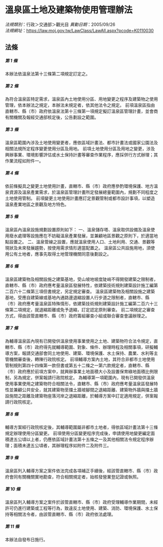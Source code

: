 # 溫泉區土地及建築物使用管理辦法

*法規類別*：行政＞交通部＞觀光目
*異動日期*：2005/09/26  
*法規網址*：https://law.moj.gov.tw/LawClass/LawAll.aspx?pcode=K0110030



## 法條
##### 第 1 條
本辦法依溫泉法第十三條第二項規定訂定之。

##### 第 2 條
為符合溫泉區特定需求，溫泉區內土地使用分區、用地變更之程序及建築物之使用管理，依本辦法之規定，本辦法未規定者，依其他法令之規定。
前項溫泉區指由直轄市、縣（市）政府依溫泉法第十三條第一項規定擬訂溫泉區管理計畫，並會商有關機關及報經交通部核定後，公告劃設之範圍。

##### 第 3 條
溫泉區範圍內涉及土地使用變更者，應依區域計畫法、都市計畫法或國家公園法及相關法規所定程序變更使用分區及用地。
前項土地使用分區及用地之變更，涉及興辦事業、環境影響評估或水土保持計畫等審查作業程序，應採併行方式辦理；其作業流程如附件一。

##### 第 4 條
依前條擬具之變更土地使用計畫，直轄市、縣（市）政府應參酌環境保護、地方溫泉資源及溫泉產業需求，於溫泉區管理計畫所定發展總量範圍內，規劃不同程度之土地使用管制。
前項變更土地使用計畫應訂定景觀管制或都市設計事項，以塑造溫泉產業地區之景觀及地方特色。

##### 第 5 條
溫泉區內溫泉設施規劃設置原則如下：
一、溫泉儲存塔、溫泉取供設備及溫泉使用廢水處理等設施應在不妨礙溫泉產業發展，並兼顧地區景觀之原則下，於適當地點設置之。
二、溫泉管線之設置，應就溫泉使用人口、土地利用、交通、景觀等現狀及未來發展趨勢，按使用需求情形適當配置之。
溫泉區公共設施用地，須使用公有土地者，應事先取得土地管理機關同意後劃設之。

##### 第 6 條
溫泉區建築物及相關設施之建築基地，受山坡地坡度陡峭不得開發建築之限制者，直轄市、縣（市）政府應考量溫泉區發展特性，依建築技術規則建築設計施工編第二百六十二條第三項但書規定，另定規定審查。
溫泉區建築物及相關設施之建築基地，受應自建築線或基地內通路邊退縮設置人行步道之限制者，直轄市、縣（市）政府應考量溫泉區特殊情形，依建築技術規則建築設計施工編第二百六十三條第二項規定，就退縮距離或免予退縮，訂定認定原則審查。
前二項規定之審查方式，得由該管直轄市、縣（市）政府籌組審查小組或聯合審查會議辦理之。

##### 第 7 條
為輔導溫泉區內現有已開發供溫泉使用事業使用之土地、建築物符合法令規定，直轄市、縣（市）政府得先就輔導範圍、對象、條件、辦理時程及相關事項，研擬輔導方案，報請交通部會同土地使用、建築、環境保護、水土保持、農業、水利等主管機關審查後，轉陳行政院核定。
前項輔導方案內土地，其符合非都市土地使用管制規則第四十四條第一款但書或第五十二條之一第六款規定者，直轄市、縣（市）政府應於前項方案中，就興辦事業土地面積大小及設置保育綠地面積比例限制，另為規定，併案報請行政院核定。
為輔導第一項範圍內，現有已開發供溫泉使用事業使用之建築物符合相關法令，直轄市、縣（市）政府應考量溫泉區發展特性並兼顧公共安全，就其建築物至擋土牆坡腳間之退縮距離、建築物外牆與擋土牆設施間之距離及建築物座落河岸之退縮距離，於輔導方案中訂定適用規定，併案報請行政院核定。

##### 第 8 條
輔導方案經行政院核定後，其輔導範圍屬非都市土地者，得依區域計畫法第十三條規定辦理使用分區變更。
前項使用分區變更程序完成後，申請使用地變更編定面積達五公頃以上者，仍應依區域計畫法第十五條之一及其他相關法令規定程序辦理；面積未達五公頃者，其辦理程序如附件二及附件三。

##### 第 9 條
溫泉區列入輔導方案之案件依法完成各項補正手續後，經該管直轄市、縣（市）政府會同有關機關實地勘查，符合相關規定者，始核發營業登記證或執照。

##### 第 10 條
溫泉區列入輔導方案之案件於該管直轄市、縣（市）政府受理輔導作業期間，未經許可仍進行建築或工程等行為，致違反土地使用、建築、消防、環境保護、水土保持等相關法令者，由該管直轄市、縣（市）政府依法處理。

##### 第 11 條
本辦法自發布日施行。


